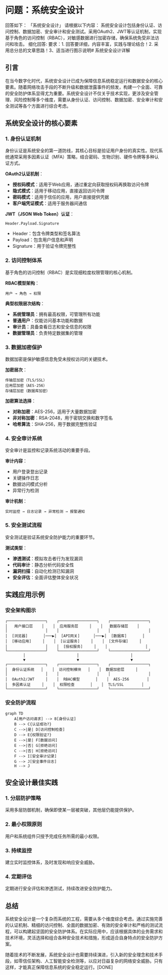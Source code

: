 # 问题：系统安全设计
回答如下：
「系统安全设计」 请根据以下内容：
系统安全设计包括身份认证、访问控制、数据加密、安全审计和安全测试。采用OAuth2、JWT等认证机制，实现基于角色的访问控制（RBAC），对敏感数据进行加密存储，确保系统免受非法访问和攻击。
 细化回答: 
 要求：1. 回答要详细，内容丰富，实践与理论结合！2. 采用总分总的文章思路！3、适当进行图示说明# 系统安全设计详解

## 引言

在当今数字化时代，系统安全设计已成为保障信息系统稳定运行和数据安全的核心要素。随着网络攻击手段的不断升级和数据泄露事件的频发，构建一个全面、可靠的安全防护体系显得尤为重要。系统安全设计不仅关乎技术实现，更涉及安全管理、风险控制等多个维度，需要从身份认证、访问控制、数据加密、安全审计和安全测试等各个方面进行综合考虑。

## 系统安全设计的核心要素

### 1. 身份认证机制

身份认证是系统安全的第一道防线，其核心目标是验证用户身份的真实性。现代系统通常采用多因素认证（MFA）策略，结合密码、生物识别、硬件令牌等多种认证方式。

**OAuth2认证机制**：
- **授权码模式**：适用于Web应用，通过重定向获取授权码再换取访问令牌
- **隐式模式**：适用于移动应用，直接返回访问令牌
- **密码模式**：适用于信任的应用，用户直接提供凭据
- **客户端凭证模式**：适用于服务器间通信

**JWT（JSON Web Token）认证**：
```
Header.Payload.Signature
```
- Header：包含令牌类型和签名算法
- Payload：包含用户信息和声明
- Signature：用于验证令牌完整性

### 2. 访问控制体系

基于角色的访问控制（RBAC）是实现细粒度权限管理的核心机制。

**RBAC模型架构**：
```
用户 → 角色 → 权限
```

**典型权限层次结构**：
- **系统管理员**：拥有最高权限，可管理所有功能
- **普通用户**：仅能访问基本功能和数据
- **审计员**：具备查看日志和安全信息的权限
- **数据管理员**：负责特定数据集的管理

### 3. 数据加密保护

数据加密是保护敏感信息免受未授权访问的关键技术。

**加密层次**：
```
传输层加密（TLS/SSL）
应用层加密（AES-256）
存储层加密（数据库加密）
```

**加密算法选择**：
- **对称加密**：AES-256，适用于大量数据加密
- **非对称加密**：RSA-2048，用于密钥交换和数字签名
- **哈希算法**：SHA-256，用于数据完整性验证

### 4. 安全审计系统

安全审计是监控和记录系统活动的重要手段。

**审计内容**：
- 用户登录登出记录
- 关键操作日志
- 数据访问模式分析
- 异常行为检测

**审计机制**：
```
实时监控 → 日志记录 → 异常检测 → 报警通知
```

### 5. 安全测试流程

安全测试是验证系统安全防护能力的重要环节。

**测试类型**：
- **渗透测试**：模拟攻击者行为发现漏洞
- **代码审计**：静态分析代码安全性
- **漏洞扫描**：自动化检测已知漏洞
- **安全评估**：全面评估整体安全状况

## 实践应用示例

### 安全架构图示

```
┌─────────────────┐    ┌─────────────────┐    ┌─────────────────┐
│   用户接口层    │    │  应用服务层     │    │   数据存储层    │
│                 │    │                 │    │                 │
│  [浏览器]       │───▶│  [API网关]      │───▶│  [数据库]       │
│  [移动应用]     │    │  [认证服务]     │    │  [文件存储]     │
│                 │    │  [授权服务]     │    │                 │
└─────────────────┘    └─────────────────┘    └─────────────────┘
        │                       │                       │
        ▼                       ▼                       ▼
┌─────────────────┐    ┌─────────────────┐    ┌─────────────────┐
│  身份认证系统   │    │  访问控制模块   │    │  数据加密层     │
│                 │    │                 │    │                 │
│  OAuth2/JWT     │    │  RBAC模型       │    │  AES-256        │
│  多因素认证     │    │  权限检查       │    │  TLS/SSL        │
└─────────────────┘    └─────────────────┘    └─────────────────┘
```

### 安全防护流程

```mermaid
graph TD
    A[用户访问请求] --> B[身份认证]
    B --> C{认证成功?}
    C -->|是| D[访问控制检查]
    D --> E{权限验证?}
    E -->|是| F[数据访问]
    E -->|否| G[拒绝访问]
    C -->|否| H[拒绝访问]
    F --> I[安全审计记录]
    G --> J[安全事件日志]
    H --> J
```

## 安全设计最佳实践

### 1. 分层防护策略
采用多层防御机制，确保即使某一层被突破，其他层仍能提供保护。

### 2. 最小权限原则
用户和系统组件只授予完成任务所需的最小权限。

### 3. 持续监控
建立实时监控体系，及时发现和响应安全威胁。

### 4. 定期评估
定期进行安全评估和渗透测试，持续改进安全防护能力。

## 总结

系统安全设计是一个复杂而系统的工程，需要从多个维度综合考虑。通过实施完善的认证机制、精细的访问控制、全面的数据加密、有效的安全审计和严格的测试流程，可以构建起坚固的安全防护体系。在实际应用中，应该根据具体的业务需求和技术环境，灵活选择和组合各种安全技术和措施，形成适合自身特点的安全防护方案。

随着技术的不断发展，系统安全设计也需要持续演进，引入新的安全理念和技术手段，如零信任架构、人工智能安全检测等，以应对日益复杂的网络安全威胁。只有这样，才能真正保障信息系统的安全稳定运行。[DONE]